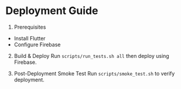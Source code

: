 # Deployment Guide

1. Prerequisites
- Install Flutter
- Configure Firebase

2. Build & Deploy
Run `scripts/run_tests.sh all` then deploy using Firebase.

3. Post-Deployment Smoke Test
Run `scripts/smoke_test.sh` to verify deployment.
